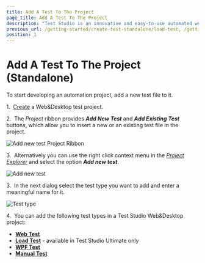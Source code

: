 ```yaml
---
title: Add A Test To The Project
page_title: Add A Test To The Project
description: "Test Studio is an innovative and easy-to-use automated web, WPF and load testing solution. Test Studio tests support essential technologies like ASP.NET AJAX, Silverlight, PHP and MVC. HTML5, Testing framework, functional testing, performance testing, load testing, exploratory testing, manual testing."
previous_url: /getting-started/create-test-standalone/load-test, /getting-started/create-test-standalone/manual-test, /getting-started/create-test-standalone/web-test, /getting-started/create-test-standalone/add-test
position: 1
---
```

# Add A Test To The Project (Standalone)

To start developing an automation project, add a new test file to it.

1.&nbsp; <a href="/getting-started/start-a-project/welcome-screen#Create-Project" target="_blank">Create</a> a Web&Desktop test project.

2.&nbsp; The *Project* ribbon provides ***Add New Test*** and ***Add Existing Test*** buttons, which allow you to insert a new or an existing test file in the project.

![Add new test Project Ribbon][2]

3.&nbsp; Alternatively you can use the right click context menu in the <a href="/features/project-explorer/overview" target="_blank">*Project Explorer*</a> and select the option ***Add new test***.

![Add new test][1]

3.&nbsp; In the next dialog select the test type you want to add and enter a meaningful name for it.

![Test type][3]

4.&nbsp; You can add the following test types in a Test Studio Web&Desktop project:

*	<a href="/getting-started/test-recording/overview" target="_blank">**Web Test**</a>
*	<a href="/features/testing-types/load-testing/Overview" target="_blank">**Load Test**</a> - available in Test Studio Ultimate only
*	<a href="/features/testing-types/wpf-testing/wpf-test" target="_blank">**WPF Test**</a>
*	<a href="/features/testing-types/manual-testing/overview" target="_blank">**Manual Test**</a>

[1]: /img/general-information/create-test-standalone/overview/fig1.png
[2]: /img/general-information/create-test-standalone/overview/fig1a.png
[3]: /img/general-information/create-test-standalone/overview/fig2.png
